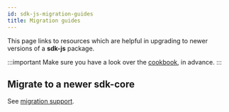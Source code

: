 ```yaml
---
id: sdk-js-migration-guides
title: Migration guides
---
```


[comment]: # (mx-exclude-file)

This page links to resources which are helpful in upgrading to newer versions of a **sdk-js** package.

:::important
Make sure you have a look over the [cookbook](/sdk-and-tools/sdk-js/sdk-js-cookbook-v14), in advance.
:::

## Migrate to a newer sdk-core

See [migration support](https://github.com/multiversx/mx-sdk-js-core/issues?q=label:migration).
